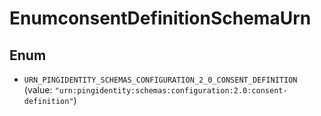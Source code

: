 

# EnumconsentDefinitionSchemaUrn

## Enum


* `URN_PINGIDENTITY_SCHEMAS_CONFIGURATION_2_0_CONSENT_DEFINITION` (value: `"urn:pingidentity:schemas:configuration:2.0:consent-definition"`)



